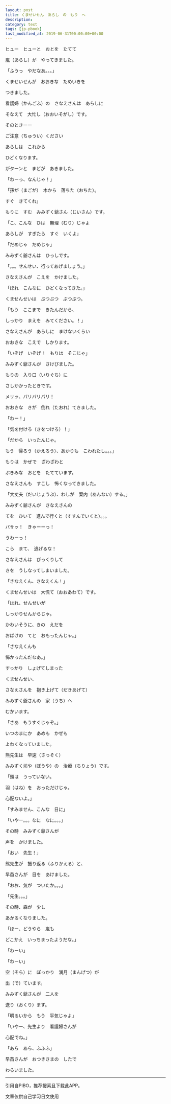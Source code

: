 ```yaml
---
layout: post
title: くませいせん　あらし　の　もり　へ
description: 
category: text
tags: [jp-pbook]
last_modified_at: 2019-06-31T00:00:00+00:00
---
```


ヒュー　ヒューと　おとを　たてて

嵐（あらし）が　やってきました。

「ふうっ　やだなあ。。。」

くませいせんが　おおきな　ためいきを

つきました。

看護婦（かんごふ）の　さなえさんは　あらしに

そなえて　大忙し（おおいそがし）です。

そのときーー

ご注意（ちゅうい）ください

あらしは　これから

ひどくなります。

がターンと　まどが　あきました。

「わーっ、なんじゃ！」

「孫が（まごが）　木から　落ちた（おちた）。

すぐ　きてくれ」

もりに　すむ　みみずく爺さん（じいさん）です。

「こ、こんな　ひは　無理（むり）じゃよ

あらしが　すぎたら　すぐ　いくよ」

「だめじゃ　だめじゃ」

みみずく爺さんは　ひっしです。

「。。。せんせい、行ってあげましょう。」

さなえさんが　こえを　かけました。

「ほれ　こんなに　ひどくなってきた。」

くませんせいは　ぶつぶつ　ぶつぶつ。

「もう　ここまで　きたんだから、

しっかり　まえを　みてください。！」

さなえさんが　あらしに　まけないくらい

おおきな　こえで　しかります。

「いぞげ　いぞげ！　もりは　そこじゃ」

みみずく爺さんが　さけびました。

もりの　入り口（いりぐち）に

さしかかったときです。

メリッ、バリバリバリ！

おおきな　きが　倒れ（たおれ）てきました。

「わー！」

「気を付けろ（きをつけろ）！」

「だから　いったんじゃ。

もう　帰ろう（かえろう）、あかりも　こわれたし。。。」

もりは　かぜで　ざわざわと

ぶきみな　おとを　たてています。

さなえさんも　すこし　怖くなってきました。

「大丈夫（だいじょうぶ）、わしが　案内（あんない）する。」

みみずく爺さんが　さなえさんの

てを　ひいて　進んで行くと（すすんでいくと）。。。

バサッ！　きゃーーっ！

うわーっ！

こら　まて、　逃げるな！

さなえさんは　びっくりして

きを　うしなってしまいました。  

「さなえくん、さなえくん！」

くませんせいは　大慌て（おおあわて）です。

「はれ、せんせいが

しっかりせんからじゃ。

かわいそうに、きの　えだを

おばけの　てと　おもったんじゃ。」

「さなえくんも

怖かったんだなあ。」

すっかり　しょげてしまった

くませんせい、

さなえさんを　抱き上げて（だきあげて）

みみずく爺さんの　家（うち）へ

むかいます。

「さあ　もうすぐじゃぞ。」

いつのまにか　あめも　かぜも

よわくなっていました。

熊先生は　早速（さっそく）

みみずく坊や（ぼうや）の　治療（ちりょう）です。

「頭は　うっていない。

羽（はね）を　おっただけじゃ。

心配ないよ。」

「すみません、こんな　日に」

「いやー。。。なに　なに。。。」

その時　みみずく爺さんが

声を　かけました。

「おい　先生！」

熊先生が　振り返る（ふりかえる）と、

早苗さんが　目を　あけました。

「おお、気が　ついたか。。。」

「先生。。。」

その時、森が　少し

あかるくなりました。

「ほー、どうやら　嵐も

どこかえ　いっちまったようだな。」

「わーい」

「わーい」

空（そら）に　ぽっかり　満月（まんげつ）が

出（で）ています。

みみずく爺さんが　二人を

送り（おくり）ます。

「明るいから　もう　平気じゃよ」

「いやー、先生より　看護婦さんが

心配でね。」

「あら　あら、ふふふ」

早苗さんが　おつきさまの　したで

わらいました。

<hr>

引用自PIBO，推荐搜索且下载此APP。

文章仅供自己学习日文使用

